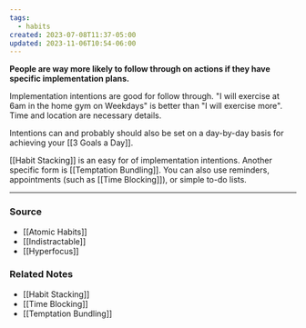 ```yaml
---
tags:
  - habits
created: 2023-07-08T11:37-05:00
updated: 2023-11-06T10:54-06:00
---
```

**People are way more likely to follow through on actions if they have specific implementation plans.**

Implementation intentions are good for follow through. "I will exercise at 6am in the home gym on Weekdays" is better than "I will exercise more". Time and location are necessary details.

Intentions can and probably should also be set on a day-by-day basis for achieving your [[3 Goals a Day]]. 

[[Habit Stacking]] is an easy for of implementation intentions. Another specific form is [[Temptation Bundling]]. You can also use reminders, appointments (such as [[Time Blocking]]), or simple to-do lists.

---

### Source
- [[Atomic Habits]]
- [[Indistractable]]
- [[Hyperfocus]]

### Related Notes
- [[Habit Stacking]]
- [[Time Blocking]]
- [[Temptation Bundling]]